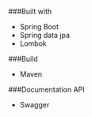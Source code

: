 
###Built with
- Spring Boot
- Spring data jpa
- Lombok

###Build
- Maven

###Documentation API
- Swagger
